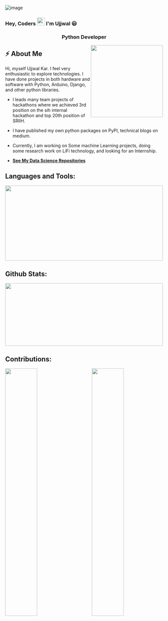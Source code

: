 ![image](https://user-images.githubusercontent.com/55041104/136643713-4cf8338e-2f59-4e2a-ad3b-df62f829e927.png)

### Hey, Coders <img src="https://media.giphy.com/media/hvRJCLFzcasrR4ia7z/giphy.gif" width="25px"> I'm Ujjwal 😃

### <div align="center"> Python Developer </div>


<img align='right' src="https://media.giphy.com/media/M9gbBd9nbDrOTu1Mqx/giphy.gif" width="230">

## ⚡ About Me


Hi, myself Ujjwal Kar. I feel very enthusiastic to explore technologies. I have done projects in both hardware and software with Python, Arduino, Django, and other python libraries. 

* I leads many team projects of hackathons where we achieved 3rd position on the sih internal hackathon and top 20th position of SRIIH. 

* I have published my own python packages on PyPI, technical blogs on medium.

* Currently, I am working on Some machine Learning projects, doing some research work on LiFi technology, and looking for an Internship.

* <b> <a href="https://github.com/ujjwalkar0/My-Data-Science-Works"> See My Data Science Repositories </a> </b>

<!--  ## Open Source Contribution:

<a href="https://github.com/GDSC-RCCIIT/General-Purpose-Scripts/commits?author=ujjwalkar0">
    <img width="100%" height="150px" src="https://github-readme-stats.vercel.app/api/pin/?username=ujjwalkar0&repo=General-Purpose-Scripts&show_icons=true&theme=dracula">
</a>
 -->
<!-- 
## PyPI Packages:

<div>
<a href="https://github.com/ujjwalkar0/gpscript">
    <img width="48%" src="https://github-readme-stats.vercel.app/api/pin/?username=ujjwalkar0&repo=gpscript&show_icons=true&theme=dracula&show_owner=ujjwal">
</a>
  
<a href="https://github.com/ujjwalkar0/object_detector">
    <img width="48%" align="right" src="https://github-readme-stats.vercel.app/api/pin/?username=ujjwalkar0&repo=object_detector&show_icons=true&theme=dracula&show_owner=ujjwal">
</a>

 -->
## Languages and Tools:

 <img width="100%" height="240px" src="https://github-readme-stats.vercel.app/api/top-langs/?username=ujjwalkar0&langs_count=10&layout=compact&theme=dracula" >

## Github Stats:

<img width="100%" height="200px" src="https://github-profile-summary-cards.vercel.app/api/cards/profile-details?username=ujjwalkar0&theme=dracula" />

## Contributions:

 
<div>
  <img width="45%" align="right" src="https://github-readme-stats.vercel.app/api?username=ujjwalkar0&count_private=true&show_icons=true&theme=dracula">
  <img width="45%" src="https://github-readme-streak-stats.herokuapp.com/?user=ujjwalkar0&theme=dracula" />
</div>


